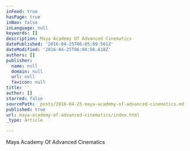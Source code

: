 ```yaml
---
inFeed: true
hasPage: true
inNav: false
inLanguage: null
keywords: []
description: Maya Academy Of Advanced Cinematics
datePublished: '2016-04-25T06:05:09.561Z'
dateModified: '2016-04-25T06:04:56.618Z'
authors: []
publisher:
  name: null
  domain: null
  url: null
  favicon: null
title: ''
author: []
starred: false
sourcePath: _posts/2016-04-25-maya-academy-of-advanced-cinematics.md
published: true
url: maya-academy-of-advanced-cinematics/index.html
_type: Article

---
```

Maya Academy Of Advanced Cinematics
